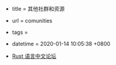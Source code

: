  - title = 其他社群和资源
 - url = comunities
 - tags = 
 - datetime = 2020-01-14 10:05:38 +0800


 - [Rust 语言中文论坛](https://rust.cc/)